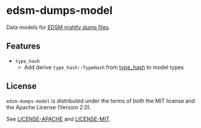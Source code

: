 edsm-dumps-model
=======

Data models for [EDSM nightly dump files](https://www.edsm.net/nightly-dumps).

## Features

* `type_hash`
    - Add derive `type_hash::TypeHash` from [type_hash](https://crates.io/crates/type_hash) to model types

## License

`edsm-dumps-model` is distributed under the terms of both the MIT license and the Apache License (Version 2.0).

See [LICENSE-APACHE](LICENSE-APACHE) and [LICENSE-MIT](LICENSE-MIT).